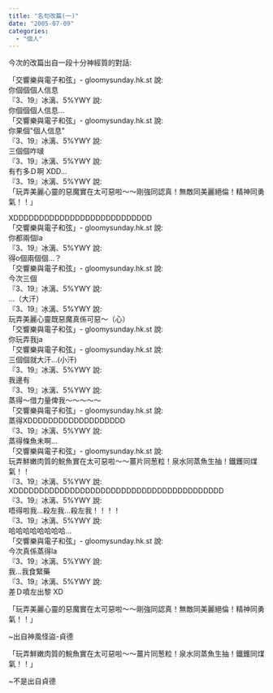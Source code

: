 ```yaml
---
title: "名句改篇(一)"
date: "2005-07-09"
categories: 
  - "個人"
---
```


今次的改篇出自一段十分神經質的對話:

「交響樂與電子和弦」- gloomysunday.hk.st 說:  
你個個個人信息  
『3、19』冰漓、5%YWY 說:  
你個個個人信息…  
「交響樂與電子和弦」- gloomysunday.hk.st 說:  
你果個"個人信息"  
『3、19』冰漓、5%YWY 說:  
三個個咋啵  
『3、19』冰漓、5%YWY 說:  
有冇多Ｄ啊 XDD…  
『3、19』冰漓、5%YWY 說:  
「玩弄美麗心靈的惡魔實在太可惡啦～～剛強同認真！無敵同美麗絕倫！精神同勇氣！！」

XDDDDDDDDDDDDDDDDDDDDDDDDDDD  
「交響樂與電子和弦」- gloomysunday.hk.st 說:  
你都兩個la  
『3、19』冰漓、5%YWY 說:  
得o個兩個個…？  
「交響樂與電子和弦」- gloomysunday.hk.st 說:  
今次三個  
『3、19』冰漓、5%YWY 說:  
…（大汗）  
『3、19』冰漓、5%YWY 說:  
玩弄美麗心靈既惡魔真係可惡～（心）  
「交響樂與電子和弦」- gloomysunday.hk.st 說:  
你玩弄我ja  
「交響樂與電子和弦」- gloomysunday.hk.st 說:  
三個個就大汗...(小汗)  
『3、19』冰漓、5%YWY 說:  
我邊有  
『3、19』冰漓、5%YWY 說:  
蒸得～借力量俾我～～～～～  
「交響樂與電子和弦」- gloomysunday.hk.st 說:  
蒸得XDDDDDDDDDDDDDDDDDDD  
『3、19』冰漓、5%YWY 說:  
蒸得條魚未啊…  
「交響樂與電子和弦」- gloomysunday.hk.st 說:  
玩弄鮮嫩肉質的鯇魚實在太可惡啦～～薑片同葱粒！泉水同蒸魚生抽！鐵鑊同煤氣！！  
『3、19』冰漓、5%YWY 說:  
XDDDDDDDDDDDDDDDDDDDDDDDDDDDDDDDDDDDDDDDDD  
『3、19』冰漓、5%YWY 說:  
唔得啦我…殺左我…殺左我！！！！  
『3、19』冰漓、5%YWY 說:  
哈哈哈哈哈哈哈哈…  
「交響樂與電子和弦」- gloomysunday.hk.st 說:  
今次真係蒸得la  
『3、19』冰漓、5%YWY 說:  
我…我食緊藥  
『3、19』冰漓、5%YWY 說:  
差Ｄ噴左出黎 XD  

「玩弄美麗心靈的惡魔實在太可惡啦～～剛強同認真！無敵同美麗絕倫！精神同勇氣！！」

~出自神風怪盜-貞德

「玩弄鮮嫩肉質的鯇魚實在太可惡啦～～薑片同葱粒！泉水同蒸魚生抽！鐵鑊同煤氣！！」

~不是出自貞德
